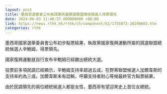 ```yaml
---
layout: post
title: 墨西哥選委會公布執政黨所屬競選聯盟總統候選人得票領先
date: 2024-06-03 11:40:37.000000000 +08:00
link: https://news.rthk.hk/rthk/ch/component/k2/1755873-20240603.htm
categories: rthk
---
```


墨西哥國家選舉委員會公布初步點票結果，執政黨國家復興運動所屬的競選聯盟總統候選人辛鮑姆，得票領先。

國家復興運動就自行宣布辛鮑姆已經勝出總統大選。

投票前多項民調已經顯示，辛鮑姆支持率超過五成，在野黨聯盟候選人加爾韋斯的支持率約為三成。加爾韋斯未有認輸，呼籲支持者耐心等候最終官方點票結果。

由於民調領先的兩位總統候選人都是女性，墨西哥有望迎來史上首位女總統。
